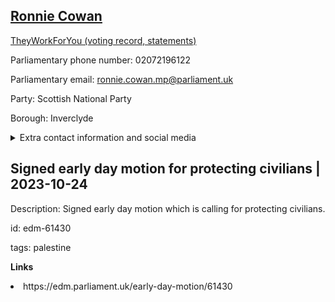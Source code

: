 ## <a href="https://members.parliament.uk/member/4465/contact">Ronnie Cowan</a>

<a href="https://www.theyworkforyou.com/mp/25288/ronnie_cowan/inverclyde">TheyWorkForYou (voting record, statements)</a> 

Parliamentary phone number: 02072196122 

Parliamentary email: ronnie.cowan.mp@parliament.uk 

Party: Scottish National Party 

Borough: Inverclyde 

<details><summary>Extra contact information and social media</summary> 
<li>Website: www.ronniecowan.com</li>
<li>Twitter: https://twitter.com/ronniecowan</li>
<li>Constituency office phone number: 01475721877</li>
<li>Constituency office email:</li>
<li>Facebook:</li>
<li>Instagram:</li>
<li>Youtube:</li>
<li>Linkedin:</li>
<li>Government department phone number:</li>
<li>Government department email:</li>
<li>Threads:</li>
<li>Party office phone number:</li>
<li>Party office email:</li>
<li>Tiktok:</li>
</details>

## Signed early day motion for protecting civilians | 2023-10-24

Description: Signed early day motion which is calling for protecting civilians. 
 
id: edm-61430 

tags: palestine 

**Links** 
 <li>https://edm.parliament.uk/early-day-motion/61430</li>
